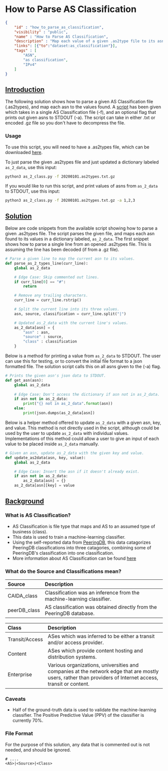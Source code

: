 # How to Parse AS Classification

~~~json
{
    "id" : "how_to_parse_as_classification",
    "visibility" : "public",
    "name" : "How to Parse AS Classification",
    "description" : "Map each value of a given .as2type file to its asn.",
    "links": [{"to":"dataset:as_classification"}],
    "tags" : [
        "ASN",
        "as classification",
        "IPv4"
    ]   
}
~~~

## **<ins>Introduction</ins>**

The following solution shows how to parse a given AS Classification file (.as2types), and map each asn to the values found. A [script](as_2_class.py) has been given which takes in a single AS Classification file (-f), and an optional flag that prints out given asns to STDOUT (-a). The script can take in either .txt or encoded .gz file so you don't have to decompress the file.

### Usage

To use this script, you will need to have a .as2types file, which can be downloaded [here](https://www.caida.org/data/as-classification/).

To just parse the given .as2types file and just updated a dictionary labeled ```as_2_data```, use this input:

```bash
python3 as_2_class.py -f 20200101.as2types.txt.gz
```

If you would like to run this script, and print values of asns from ```as_2_data``` to STDOUT, use this input:

```bash
python3 as_2_class.py -f 20200101.as2types.txt.gz -a 1,2,3
```

## **<ins>Solution</ins>**

Below are code snippets from the available script showing how to parse a given .as2types file. The script parses the given file, and maps each asn found to its values in a dictionary labeled, ```as_2_data```. The first snippet shows how to parse a single line from an opened .as2types file. This is assuming the line has been decoded (if from a .gz file).

~~~Python
# Parse a given line to map the current asn to its values.
def parse_as_2_types_line(curr_line):
    global as_2_data

    # Edge Case: Skip commented out lines.
    if curr_line[0] == "#":
        return

    # Remove any trailing characters.
    curr_line = curr_line.rstrip()

    # Split the current line into its three values.
    asn, source, classification = curr_line.split("|")

    # Updated as_2_data with the current line's values.
    as_2_data[asn] = {
        "asn" : asn,
        "source" : source,
        "class" : classification
    }
~~~

Below is a method for printing a value from ```as_2_data``` to STDOUT. The user can use this for testing, or to convert the initial file format to a json formatted file. The solution script calls this on all asns given to the (-a) flag.

~~~Python
# Prints the given asn's json data to STDOUT.
def get_asn(asn):
    global as_2_data
    
    # Edge Case: Don't access the dictionary if asn not in as_2_data.
    if asn not in as_2_data:
        print("{} not in as_2_data".format(asn))
    else:
        print(json.dumps(as_2_data[asn])
~~~

Below is a helper method offered to update ```as_2_data``` with a given asn, key, and value. This method is not directly used in the script, although could be used by the user to update ```as_2_data``` with individual values. Implementations of this method could allow a user to give an input of each value to be placed inside ```as_2_data``` manually.

~~~Python
# Given an asn, update as_2_data with the given key and value.
def update_as2data(asn, key, value):
    global as_2_data

    # Edge Case: Insert the asn if it doesn't already exist.
    if asn not in as_2_data:
        as_2_data[asn] = {}
    as_2_data[asn][key] = value
~~~

## **<ins>Background</ins>**

### What is AS Classification?

  - AS Classification is file type that maps and AS to an assumed type of business (class).
  - This data is used to train a machine-learning classifier.
  - Using the self-reported data from [PeeringDB](https://www.peeringdb.com/), this data catagorizes PeeringDB classifications into three catagories, combining some of PeeringDB's classification into one classification.
  - More information about AS Classification can be found [here](https://www.caida.org/data/as-classification/)

### What do the Source and Classifications mean?

|Source|Description|
|:-----|:----------|
|CAIDA_class|Classification was an inference from the machine-learning classifier.|
|peerDB_class|AS classification was obtained directly from the PeeringDB database.|

|Class|Description|
|:----|:----------|
|Transit/Access|ASes which was inferred to be either a transit and/or access provider.|
|Content|ASes which provide content hosting and distribution systems.|
|Enterprise|Various organizations, universities and companies at the network edge that are mostly users, rather than providers of Internet access, transit or content.|

### Caveats

 - Half of the ground-truth data is used to validate the machine-learning classifier. The Positive Predictive Value (PPV) of the classifier is currently 70%.

### File Format

For the purpose of this solution, any data that is commented out is not needed, and should be ignored.

~~~test
# ....
<AS>|<Source>|<Class>
~~~